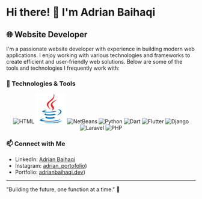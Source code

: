 # Hi there! 👋 I'm Adrian Baihaqi

## 🌐 Website Developer

I'm a passionate website developer with experience in building modern web applications. I enjoy working with various technologies and frameworks to create efficient and user-friendly web solutions. Below are some of the tools and technologies I frequently work with:

### 🚀 Technologies & Tools

<p align="center">
  <img src="https://img.shields.io/badge/-black?style=flat-square&logo=html5&logoColor=orange&label=" alt="HTML" height="80"/>
  <img src="https://raw.githubusercontent.com/devicons/devicon/master/icons/java/java-original.svg" alt="Java" height="80"/>
  <img src="https://img.shields.io/badge/-black?style=flat-square&logo=apache-netbeans-ide&logoColor=blue&label=" alt="NetBeans" height="80"/>
  <img src="https://img.shields.io/badge/-black?style=flat-square&logo=python&logoColor=yellow&label=" alt="Python" height="80"/>
  <img src="https://img.shields.io/badge/-black?style=flat-square&logo=dart&logoColor=blue&label=" alt="Dart" height="80"/>
  <img src="https://img.shields.io/badge/-black?style=flat-square&logo=flutter&logoColor=lightblue&label=" alt="Flutter" height="80"/>
  <img src="https://img.shields.io/badge/-black?style=flat-square&logo=django&logoColor=green&label=" alt="Django" height="80"/>
  <img src="https://img.shields.io/badge/-black?style=flat-square&logo=laravel&logoColor=red&label=" alt="Laravel" height="80"/>
  <img src="https://img.shields.io/badge/-black?style=flat-square&logo=php&logoColor=blue&label=" alt="PHP" height="80"/>
</p>

### 📫 Connect with Me

- LinkedIn: [Adrian Baihaqi](https://www.linkedin.com/in/adrianbaihaqi/)
- Instagram: [adrian_portofolio](https://www.instagram.com/adrian_portofolio/))
- Portfolio: [adrianbaihaqi.dev](https://krncw5936.github.io/porto2/))

---

"Building the future, one function at a time." 🌟
